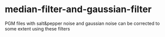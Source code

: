 # median-filter-and-gaussian-filter

PGM files with salt&pepper noise and gaussian noise can be corrected to some extent using these filters
